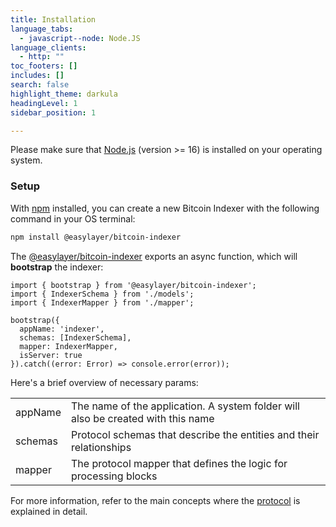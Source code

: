 ```yaml
---
title: Installation
language_tabs:
  - javascript--node: Node.JS
language_clients:
  - http: ""
toc_footers: []
includes: []
search: false
highlight_theme: darkula
headingLevel: 1
sidebar_position: 1

---
```


Please make sure that [Node.js](https://nodejs.org/) (version >= 16) is installed on your operating system.

### Setup

With [npm](https://www.npmjs.com) installed, you can create a new Bitcoin Indexer with the following command in your OS terminal:
```bash
npm install @easylayer/bitcoin-indexer
```

The [@easylayer/bitcoin-indexer](https://www.npmjs.com/easylayer.io) exports an async function, which will **bootstrap** the indexer:

```tsx title="main.ts"
import { bootstrap } from '@easylayer/bitcoin-indexer';
import { IndexerSchema } from './models';
import { IndexerMapper } from './mapper';

bootstrap({
  appName: 'indexer',
  schemas: [IndexerSchema],
  mapper: IndexerMapper,
  isServer: true
}).catch((error: Error) => console.error(error));
```

Here's a brief overview of necessary params:

|   |   |
|---|---|
| appName | The name of the application. A system folder will also be created with this name |
| schemas | Protocol schemas that describe the entities and their relationships |
| mapper  | The protocol mapper that defines the logic for processing blocks |

For more information, refer to the main concepts where the [protocol](/docs/intro/main-concepts/indexer.md) is explained in detail.
